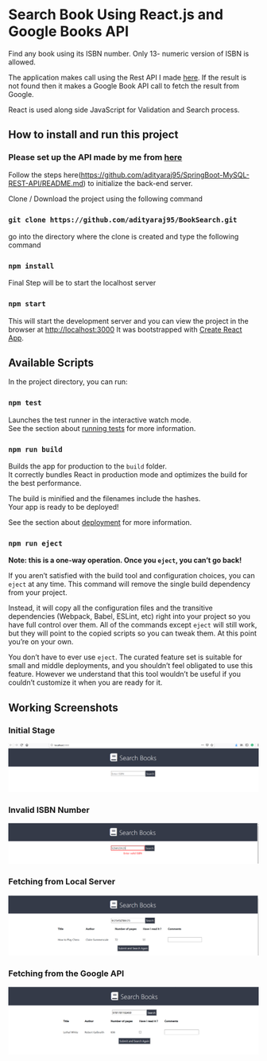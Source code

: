 # Search Book Using React.js and Google Books API

Find any book using its ISBN number. Only 13- numeric version of ISBN is allowed.

The application makes call using the Rest API I made [here](https://github.com/adityaraj95/SpringBoot-MySQL-REST-API). If the result is not found then it makes a Google Book API call to fetch the result from Google.

React is used along side JavaScript for Validation and Search process.


## How to install and run this project

### Please set up the API made by me from [here](https://github.com/adityaraj95/SpringBoot-MySQL-REST-API)

Follow the steps here(https://github.com/adityaraj95/SpringBoot-MySQL-REST-API/README.md) to initialize the back-end server.

Clone / Download the project using the following command

### `git clone https://github.com/adityaraj95/BookSearch.git`

go into the directory where the clone is created and type the following command

### `npm install`

Final Step will be to start the localhost server

### `npm start`

This will start the development server and you can view the project in the browser at [http://localhost:3000](http://localhost:3000)
It was bootstrapped with [Create React App](https://github.com/facebook/create-react-app).

## Available Scripts

In the project directory, you can run:

### `npm test`

Launches the test runner in the interactive watch mode.<br>
See the section about [running tests](https://facebook.github.io/create-react-app/docs/running-tests) for more information.

### `npm run build`

Builds the app for production to the `build` folder.<br>
It correctly bundles React in production mode and optimizes the build for the best performance.

The build is minified and the filenames include the hashes.<br>
Your app is ready to be deployed!

See the section about [deployment](https://facebook.github.io/create-react-app/docs/deployment) for more information.

### `npm run eject`

**Note: this is a one-way operation. Once you `eject`, you can’t go back!**

If you aren’t satisfied with the build tool and configuration choices, you can `eject` at any time. This command will remove the single build dependency from your project.

Instead, it will copy all the configuration files and the transitive dependencies (Webpack, Babel, ESLint, etc) right into your project so you have full control over them. All of the commands except `eject` will still work, but they will point to the copied scripts so you can tweak them. At this point you’re on your own.

You don’t have to ever use `eject`. The curated feature set is suitable for small and middle deployments, and you shouldn’t feel obligated to use this feature. However we understand that this tool wouldn’t be useful if you couldn’t customize it when you are ready for it.

## Working Screenshots

### Initial Stage

![Valid ISBN](https://github.com/adityaraj95/BookSearch/blob/master/src/Components/Search.PNG)

### Invalid ISBN Number

![Invalid ISBN TEST](https://github.com/adityaraj95/BookSearch/blob/master/src/Components/invalidISBN.PNG)

### Fetching from Local Server

![Valid ISBN From Local Server](https://github.com/adityaraj95/BookSearch/blob/master/src/Components/LocalDB.PNG)

### Fetching from the Google API

![Valid ISBN from Google API](https://github.com/adityaraj95/BookSearch/blob/master/src/Components/GoogleAPI.PNG)

